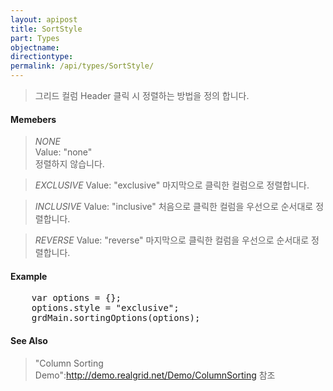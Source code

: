 ```yaml
---
layout: apipost
title: SortStyle
part: Types
objectname: 
directiontype: 
permalink: /api/types/SortStyle/
---
```



> 그리드 컬럼 Header 클릭 시 정렬하는 방법을 정의 합니다.

#### Memebers

> *NONE*      
> Value: "none"      
> 정렬하지 않습니다.                                     

> *EXCLUSIVE* 
> Value: "exclusive" 
> 마지막으로 클릭한 컬럼으로 정렬합니다.                 

> *INCLUSIVE* 
> Value: "inclusive" 
> 처음으로 클릭한 컬럼을 우선으로 순서대로 정렬합니다.   

> *REVERSE*
> Value: "reverse"
> 마지막으로 클릭한 컬럼을 우선으로 순서대로 정렬합니다. 

#### Example

<pre class="prettyprint">
    var options = {};
    options.style = "exclusive";
    grdMain.sortingOptions(options);
</pre>

#### See Also
> "Column Sorting Demo":http://demo.realgrid.net/Demo/ColumnSorting 참조

